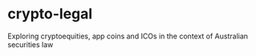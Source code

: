 # crypto-legal
Exploring cryptoequities, app coins and ICOs in the context of Australian securities law
